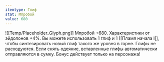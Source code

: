 ```yaml
---
itemtype: Глиф
stat: Мпробой 
value: 680
---
```

![[Temp/Placeholder_Glyph.png]]
Мпробой +680. Характеристики от эйдолонов +4%. Вы можете использовать 1 глиф и 1 [[Пламя начала I]], чтобы синтезировать новый глиф такого же уровня в горне. Глифы не расходуются. Если снять одеяние, вставленные глифы автоматически отправляются в сумку. Бонус действует только на персонажа!
